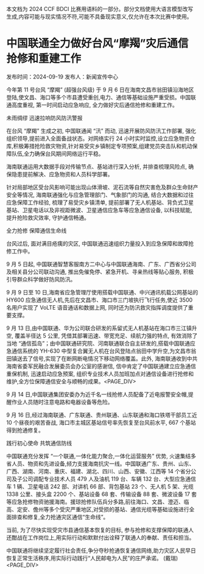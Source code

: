 本文档为 2024 CCF BDCI 比赛用语料的一部分。部分文档使用大语言模型改写生成,内容可能与现实情况不符,可能不具备现实意义,仅允许在本次比赛中使用。

# 中国联通全力做好台风“摩羯”灾后通信抢修和重建工作

发布时间：2024-09-19 发布人：新闻宣传中心

今年第 11 号台风 “摩羯” (超强台风级) 于 9 月 6 日在海南文昌市翁田镇沿海地区登陆,使文昌、海口等多个市县遭受重创,电力、通信等基础设施严重受损。中国联通高度重视, 第一时间启动应急响应, 全力做好灾后通信抢修和重建工作。

未雨绸缪 迅速拉响防风防汛警报

在台风 “摩羯” 生成之初, 中国联通闻 “汛” 而动, 迅速开展防风防汛工作部署, 强化组织领导,提前进入全面备战状态。对网络实行 24 小时实时监控,设立应急物资仓库,积极筹措抢险救灾物资,针对易受灾乡镇制定专项预案,组建党员突击队和机动保障队伍,全力确保台风期间网络运行平稳。

海南联通运用大数据手段对传输节点、基站进行深入分析, 并排查梳理风险点, 确保隐患提前解决、应急物资和人员科学部署。

针对局部地区受台风影响可能出现山体滑坡、泥石流等自然灾害危及群众生命财产安全等情况, 海南联通强化与应急管理部门、气象部门的沟通, 结合大数据和过往应急保障工作经验, 梳理了易受灾乡镇清单, 提前部署了无人机基站、背负式卫星基站、卫星电话以及非视距微波、卫星通信应急车等应急通信设备, 以科技赋能, 提升抢险救灾效率, 守护通信畅通。

全力抢修 保障通信生命线

台风过后, 面对满目疮痍的灾区, 中国联通迅速组织力量投入到应急保障和故障抢修工作中。

9 月 5 日起, 中国联通智慧客服南方二中心与中国联通海南、广东、广西省分公司及相关县分公司联动沟通, 推出免催免停、紧急开机、寻亲热线等贴心服务, 积极引导群众科学做好防风防汛。

9 月 9 日至 10 日,海南省应急管理厅使用搭载中国联通、中兴通讯机载公网基站的HY600 应急通信无人机,先后在文昌市、海口市三门坡执行飞行任务,使近 3500 名用户实现了 VoLTE 语音通话和数据上网, 同时还为防汛救灾指挥调度提供了重要支撑。

9 月 13 日,由中国联通、华为公司联合研发的系留式无人机基站在海口市三江镇升空, 覆盖半径达 5 公里, 凭借其部署迅速、带宽充足、续航力强的特点, 有效消除了当地 “通信孤岛”；由中国联通研究院、河南联通联合自主研发的,搭载中国联通应急通信系统的 YH-630 中型复合翼无人机在台风登陆点翁田中学升空,为文昌市翁田镇送去了信号,实现了在断网断电情况下移动网络覆盖。此外, 海南联通收到中共海南省委军民融合发展委员会办公室的感谢信, 信中肯定了中国联通建立应急通信重保机制, 迅速启动应急预案, 组织专业技术人员加班加点对通信设备进行抢修和维护,全方位保障通信安全与顺畅的成果。<PAGE_DIV> 

9 月 14 日,中国联通集团安委办为近千名一线抢修人员配备了近电报警安全帽,提醒作业人员随时注意电路和电器设备等危险。

9 月 16 日,经过海南联通、广东联通、贵州联通、山东联通和海口铁塔干部员工近 10 个昼夜的艰苦奋战, 海口市主城区基站信号率先恢复至台风前水平, 667 个基站得到抢通修复。

践行初心使命 共筑通信防线

中国联通充分发挥 “一个联通,一体化能力聚合,一体化运营服务” 优势, 火速集结多省人员、物资和先进设备,倾力支援海南抗灾一线。中国联通广东、贵州、山东、广西、湖南、河南、重庆、福建、湖北、四川、山西、安徽、江西等 14 个省分公司及子公司调配专业技术人员 479 人及油机 119 台、车辆 132 台、大型应急通信车 1 辆、卫星电话 242 部、对讲机 66 部、背包基站 23 个、无人机 5 架、光缆 1338 公里、接头盒 2200 个、基站设备 68 套、传输设备 88 套、微波设备 17 套等应急抢修物资驰援海南。援琼抢修队伍兵分多路,前往海口、文昌、澄迈、临高、定安、儋州等多个受灾严重地区,对受损的基站、通信光缆等基础设施进行全面排查和修复,全力抢通灾区通信“生命线”。

当前, 为了尽快实现受灾市县通信基本恢复的目标, 参与抢修和支撑保障的联通人还酣战在工作岗位上,用实际行动和默默付出诠释了联通人的奉献、责任和担当。

中国联通将继续坚定履行社会责任,争分夺秒抢通恢复通信网络,助力灾区人民早日恢复正常生活秩序,用实际行动践行“人民邮电为人民”的庄严承诺。 (戴瑞)<PAGE_DIV> 